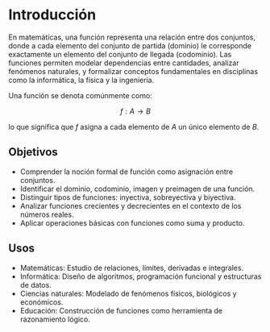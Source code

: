 # Introducción
En matemáticas, una función representa una relación entre dos conjuntos, donde a cada elemento del conjunto de partida (dominio) le corresponde exactamente un elemento del conjunto de llegada (codominio). Las funciones permiten modelar dependencias entre cantidades, analizar fenómenos naturales, y formalizar conceptos fundamentales en disciplinas como la informática, la física y la ingeniería.

Una función se denota comúnmente como:

$$
f : A \rightarrow B
$$

lo que significa que $f$ asigna a cada elemento de $A$ un único elemento de $B$.

## Objetivos

* Comprender la noción formal de función como asignación entre conjuntos.
* Identificar el dominio, codominio, imagen y preimagen de una función.
* Distinguir tipos de funciones: inyectiva, sobreyectiva y biyectiva.
* Analizar funciones crecientes y decrecientes en el contexto de los números reales.
* Aplicar operaciones básicas con funciones como suma y producto.

## Usos
* Matemáticas: Estudio de relaciones, límites, derivadas e integrales.
* Informática: Diseño de algoritmos, programación funcional y estructuras de datos.
* Ciencias naturales: Modelado de fenómenos físicos, biológicos y económicos.
* Educación: Construcción de funciones como herramienta de razonamiento lógico.